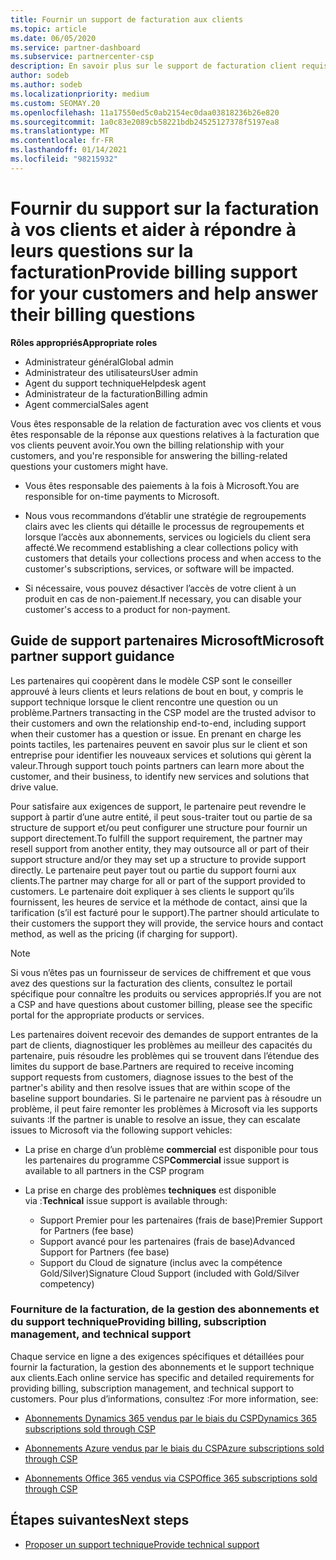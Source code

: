 ```yaml
---
title: Fournir un support de facturation aux clients
ms.topic: article
ms.date: 06/05/2020
ms.service: partner-dashboard
ms.subservice: partnercenter-csp
description: En savoir plus sur le support de facturation client requis par les partenaires du programme CSP. Cela comprend la possession de la relation de facturation client et la réponse aux questions de facturation.
author: sodeb
ms.author: sodeb
ms.localizationpriority: medium
ms.custom: SEOMAY.20
ms.openlocfilehash: 11a17550ed5c0ab2154ec0daa03818236b26e820
ms.sourcegitcommit: 1a0c83e2089cb58221bdb24525127378f5197ea8
ms.translationtype: MT
ms.contentlocale: fr-FR
ms.lasthandoff: 01/14/2021
ms.locfileid: "98215932"
---
```

# <a name="provide-billing-support-for-your-customers-and-help-answer-their-billing-questions"></a><span data-ttu-id="2d39d-104">Fournir du support sur la facturation à vos clients et aider à répondre à leurs questions sur la facturation</span><span class="sxs-lookup"><span data-stu-id="2d39d-104">Provide billing support for your customers and help answer their billing questions</span></span>


<span data-ttu-id="2d39d-105">**Rôles appropriés**</span><span class="sxs-lookup"><span data-stu-id="2d39d-105">**Appropriate roles**</span></span>

- <span data-ttu-id="2d39d-106">Administrateur général</span><span class="sxs-lookup"><span data-stu-id="2d39d-106">Global admin</span></span>
- <span data-ttu-id="2d39d-107">Administrateur des utilisateurs</span><span class="sxs-lookup"><span data-stu-id="2d39d-107">User admin</span></span>
- <span data-ttu-id="2d39d-108">Agent du support technique</span><span class="sxs-lookup"><span data-stu-id="2d39d-108">Helpdesk agent</span></span>
- <span data-ttu-id="2d39d-109">Administrateur de la facturation</span><span class="sxs-lookup"><span data-stu-id="2d39d-109">Billing admin</span></span>
- <span data-ttu-id="2d39d-110">Agent commercial</span><span class="sxs-lookup"><span data-stu-id="2d39d-110">Sales agent</span></span>

<span data-ttu-id="2d39d-111">Vous êtes responsable de la relation de facturation avec vos clients et vous êtes responsable de la réponse aux questions relatives à la facturation que vos clients peuvent avoir.</span><span class="sxs-lookup"><span data-stu-id="2d39d-111">You own the billing relationship with your customers, and you're responsible for answering the billing-related questions your customers might have.</span></span>

- <span data-ttu-id="2d39d-112">Vous êtes responsable des paiements à la fois à Microsoft.</span><span class="sxs-lookup"><span data-stu-id="2d39d-112">You are responsible for on-time payments to Microsoft.</span></span>

- <span data-ttu-id="2d39d-113">Nous vous recommandons d’établir une stratégie de regroupements clairs avec les clients qui détaille le processus de regroupements et lorsque l’accès aux abonnements, services ou logiciels du client sera affecté.</span><span class="sxs-lookup"><span data-stu-id="2d39d-113">We recommend establishing a clear collections policy with customers that details your collections process and when access to the customer's subscriptions, services, or software will be impacted.</span></span>

- <span data-ttu-id="2d39d-114">Si nécessaire, vous pouvez désactiver l’accès de votre client à un produit en cas de non-paiement.</span><span class="sxs-lookup"><span data-stu-id="2d39d-114">If necessary, you can disable your customer's access to a product for non-payment.</span></span>

## <a name="microsoft-partner-support-guidance"></a><span data-ttu-id="2d39d-115">Guide de support partenaires Microsoft</span><span class="sxs-lookup"><span data-stu-id="2d39d-115">Microsoft partner support guidance</span></span>

<span data-ttu-id="2d39d-116">Les partenaires qui coopèrent dans le modèle CSP sont le conseiller approuvé à leurs clients et leurs relations de bout en bout, y compris le support technique lorsque le client rencontre une question ou un problème.</span><span class="sxs-lookup"><span data-stu-id="2d39d-116">Partners transacting in the CSP model are the trusted advisor to their customers and own the relationship end-to-end, including support when their customer has a question or issue.</span></span> <span data-ttu-id="2d39d-117">En prenant en charge les points tactiles, les partenaires peuvent en savoir plus sur le client et son entreprise pour identifier les nouveaux services et solutions qui gèrent la valeur.</span><span class="sxs-lookup"><span data-stu-id="2d39d-117">Through support touch points partners can learn more about the customer, and their business, to identify new services and solutions that drive value.</span></span>

<span data-ttu-id="2d39d-118">Pour satisfaire aux exigences de support, le partenaire peut revendre le support à partir d’une autre entité, il peut sous-traiter tout ou partie de sa structure de support et/ou peut configurer une structure pour fournir un support directement.</span><span class="sxs-lookup"><span data-stu-id="2d39d-118">To fulfill the support requirement, the partner may resell support from another entity, they may outsource all or part of their support structure and/or they may set up a structure to provide support directly.</span></span>  <span data-ttu-id="2d39d-119">Le partenaire peut payer tout ou partie du support fourni aux clients.</span><span class="sxs-lookup"><span data-stu-id="2d39d-119">The partner may charge for all or part of the support provided to customers.</span></span> <span data-ttu-id="2d39d-120">Le partenaire doit expliquer à ses clients le support qu’ils fournissent, les heures de service et la méthode de contact, ainsi que la tarification (s’il est facturé pour le support).</span><span class="sxs-lookup"><span data-stu-id="2d39d-120">The partner should articulate to their customers the support they will provide, the service hours and contact method, as well as the pricing (if charging for support).</span></span> 

>[!Note]
><span data-ttu-id="2d39d-121">Si vous n’êtes pas un fournisseur de services de chiffrement et que vous avez des questions sur la facturation des clients, consultez le portail spécifique pour connaître les produits ou services appropriés.</span><span class="sxs-lookup"><span data-stu-id="2d39d-121">If you are not a CSP and have questions about customer billing, please see the specific portal for the appropriate products or services.</span></span>

<span data-ttu-id="2d39d-122">Les partenaires doivent recevoir des demandes de support entrantes de la part de clients, diagnostiquer les problèmes au meilleur des capacités du partenaire, puis résoudre les problèmes qui se trouvent dans l’étendue des limites du support de base.</span><span class="sxs-lookup"><span data-stu-id="2d39d-122">Partners are required to receive incoming support requests from customers, diagnose issues to the best of the partner's ability and then resolve issues that are within scope of the baseline support boundaries.</span></span> <span data-ttu-id="2d39d-123">Si le partenaire ne parvient pas à résoudre un problème, il peut faire remonter les problèmes à Microsoft via les supports suivants :</span><span class="sxs-lookup"><span data-stu-id="2d39d-123">If the partner is unable to resolve an issue, they can escalate issues to Microsoft via the following support vehicles:</span></span>

- <span data-ttu-id="2d39d-124">La prise en charge d’un problème **commercial** est disponible pour tous les partenaires du programme CSP</span><span class="sxs-lookup"><span data-stu-id="2d39d-124">**Commercial** issue support is available to all partners in the CSP program</span></span>

- <span data-ttu-id="2d39d-125">La prise en charge des problèmes **techniques** est disponible via :</span><span class="sxs-lookup"><span data-stu-id="2d39d-125">**Technical** issue support is available through:</span></span>

  - <span data-ttu-id="2d39d-126">Support Premier pour les partenaires (frais de base)</span><span class="sxs-lookup"><span data-stu-id="2d39d-126">Premier Support for Partners (fee base)</span></span>
  - <span data-ttu-id="2d39d-127">Support avancé pour les partenaires (frais de base)</span><span class="sxs-lookup"><span data-stu-id="2d39d-127">Advanced Support for Partners (fee base)</span></span>
  - <span data-ttu-id="2d39d-128">Support du Cloud de signature (inclus avec la compétence Gold/Silver)</span><span class="sxs-lookup"><span data-stu-id="2d39d-128">Signature Cloud Support (included with Gold/Silver competency)</span></span>

### <a name="providing-billing-subscription-management-and-technical-support"></a><span data-ttu-id="2d39d-129">Fourniture de la facturation, de la gestion des abonnements et du support technique</span><span class="sxs-lookup"><span data-stu-id="2d39d-129">Providing billing, subscription management, and technical support</span></span> 

<span data-ttu-id="2d39d-130">Chaque service en ligne a des exigences spécifiques et détaillées pour fournir la facturation, la gestion des abonnements et le support technique aux clients.</span><span class="sxs-lookup"><span data-stu-id="2d39d-130">Each online service has specific and detailed requirements for providing billing, subscription management, and technical support to customers.</span></span> <span data-ttu-id="2d39d-131">Pour plus d’informations, consultez :</span><span class="sxs-lookup"><span data-stu-id="2d39d-131">For more information, see:</span></span>

- [<span data-ttu-id="2d39d-132">Abonnements Dynamics 365 vendus par le biais du CSP</span><span class="sxs-lookup"><span data-stu-id="2d39d-132">Dynamics 365 subscriptions sold through CSP</span></span>](https://www.microsoftpartnercommunity.com/t5/CSP/Microsoft-Partner-Support-Guidance/m-p/5262#M30)

- [<span data-ttu-id="2d39d-133">Abonnements Azure vendus par le biais du CSP</span><span class="sxs-lookup"><span data-stu-id="2d39d-133">Azure subscriptions sold through CSP</span></span>](https://www.microsoftpartnercommunity.com/t5/CSP/Microsoft-Partner-Support-Guidance/m-p/5263#M31)

- [<span data-ttu-id="2d39d-134">Abonnements Office 365 vendus via CSP</span><span class="sxs-lookup"><span data-stu-id="2d39d-134">Office 365 subscriptions sold through CSP</span></span>](https://www.microsoftpartnercommunity.com/t5/CSP/Microsoft-Partner-Support-Guidance/m-p/5264#M32)
 
## <a name="next-steps"></a><span data-ttu-id="2d39d-135">Étapes suivantes</span><span class="sxs-lookup"><span data-stu-id="2d39d-135">Next steps</span></span>

- [<span data-ttu-id="2d39d-136">Proposer un support technique</span><span class="sxs-lookup"><span data-stu-id="2d39d-136">Provide technical support</span></span>](provide-technical-support.md)